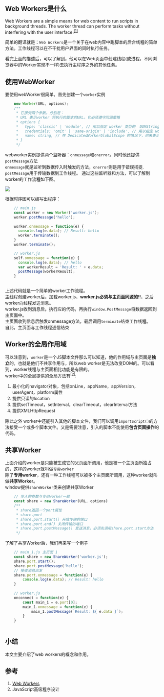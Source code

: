 
## Web Workers是什么

Web Workers are a simple means for web content to run scripts in background threads. The worker thread can perform tasks without interfering with the user interface.<sup>[\[1\]](https://developer.mozilla.org/zh-CN/docs/Web/API/Web_Workers_API/Using_web_workers)</sup>

简单的翻译就是：`Web Workers`是一个关于在web内容中跑脚本的后台线程的简单方法。工作线程可以在不干扰用户界面的同时执行任务。

看完上面的描述后，可以了解到，他可以在Web页面中创建线程(或进程，不同浏览器中的Worker实现不一样)去执行主程序之外的其他任务。

## 使用WebWorker

要使用webWorker很简单，首先创建一个`worker`实例
```javascript
    new Worker(URL, options);
    /**
     * 它接受两个参数，分别是：
     * URL 表示worker 将执行的脚本的URL。它必须遵守同源策略
     * options {
     *   type: 'classic' | 'module', // 用以指定 worker 类型的  DOMString 值.
     *   credentials: 'omit' | 'same-origin' | 'include', // 用以指定 worker 凭证的 DOMString 值
     *   name: string, // 在 DedicatedWorkerGlobalScope 的情况下，用来表示 worker 的 scope 的一个 DOMString 值，主要用于调试目的
     * }
     */
```
webworker实例提供两个监听器：`onmessage`和`onerror`。同时他还提供`postMessage`方法   
`onmessage`就是监听到数据传入时触发的方法，`onerror`则是用于错误捕捉.   
`postMessage`用于传输数据到工作线程。
通过这些监听器和方法，可以了解到worker的工作流程如下图。

![](https://img.yzmblog.top/blog/web_worker_time.jpg)

根据时序图可以编写出程序：

```javascript
    // main.js
    const worker = new Worker('worker.js');
    worker.postMessage('hello');
    
    worker.onmessage = function(e) {
      console.log(e.data); // Result: hello
      worker.terminate();
    }
    worker.terminate();
```

```javascript
    // worker.js
    self.onmessage = function(e) {
      console.log(e.data); // hello
      var workerResult = 'Result: ' + e.data;
      postMessage(workerResult);
    }
    
```

上述代码就是一个简单的worker工作流程。    
主线程创建worker后，加载worker.js，**worker.js必须与主页面同源的!!**，之后worker向线程发送消息。   
worker.js收到消息后，执行应的代码，再执行`window.PostMessage`将数据返回到主页面中。   
主页面收到信息后触发onmessage方法，最后调用`terminate`结束工作线程。   
自此，主页面与工作线程通信结束


## Worker的全局作用域

可以注意到，`worker`是一个JS脚本文件那么可以知道，他的作用域与主页面是**独立**的，也就是他们不共享作用与，所以web worker是无法改变DOM的。可以看到，worker线程与主页面相比功能是有限的。      
worker中的全局提供的全局方法有<sup>[2]</sup>:   
1. 最小化的navigator对象，包括onLine，appName，appVersion，userAgent，platform属性
2. 提供只读的location
3. 提供setTimeout，setInterval，clearTimeout，clearInterval方法
4. 提供XMLHttpRequest

除此之外 worker中还能引入其他的脚本文件，我们可以调用`importScript()`的方法接受一个或多个脚本文件。又是需要注意，引入的脚本不能使用**包含页面操作**的代码。

## 共享Worker

上面介绍的worker是只能被生成它的父页面所调用，他是被一个主页面所独占的，这样的worker就叫做`专用worker`   
除了**专用worker**，还有一种工作线程可以被多个主页面所调用，这种worker就叫做**共享Worker**。   
window提供`shareWorker`类来创建共享Worker
```javascript
    // 传入的参数与专用worker一致
    const share = new ShareWorker(URL, options)
    /**
     * share返回一个port属性
     * share.port
     * share.port.start() 开放传输的端口
     * share.port.end() 关闭传输的端口
     * share.port.postMessage() 发送消息，必须先调用share.port.start方法
     */
```
了解了共享Worker后，我们再来写一个例子
```javascript
    // main_1.js 主页面 1
    const share = new ShareWorker('worker.js');
    share.port.start();
    share.port.postMessage('hello');
    // 接收消息出发
    share.port.onmessage = function(e) {
        console.log(e.data); // Result: hello
    }
    
    // worker.js
    onconnect = function(e) {
        const main_1 = e.port[0];
        main_1.onmessage = function(e) {
            main_1.postMessage(`Result: ${ e.data }`);
        }
    }
    
```


## 小结

本文主要介绍了web workers的概念和作用。

## 参考

1. [Web Workers](https://developer.mozilla.org/zh-CN/docs/Web/API/Web_Workers_API/Using_web_workers)
2. JavaScript高级程序设计